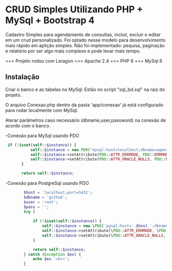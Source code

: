 # CRUD Simples Utilizando PHP + MySql + Bootstrap 4
Cadastro Simples para agendamento de consultas, incluir, excluir e editar em um crud personalizado.
Foi optado nesse modelo para desenvolvimento mais rápido em aplição simples. 
Não foi implementado: pequisa, paginação e relatório por ser algo mais complexo e pode levar mais tempo.

=== Projeto rodou com Laragon
=== Apache 2.4
=== PHP 8
=== MySql 8 


Instalação
------------

Criar o banco e as tabelas no MySql: 
Estão no script "sql_bd.sql" na raiz do projeto.

O arquivo Conexao.php dentro da pasta 'app/conexao' já está configurado para rodar localmente com MySql.<br>

Aterar parâmetros caso necessário (dbname,user,password) na conexão de acordo com o banco. <br>

-Conexão para MySql usando PDO
```php
 if (!isset(self::$instance)) {
           self::$instance = new PDO('mysql:host=localhost;dbname=agendamento', 'root', '', array(PDO::MYSQL_ATTR_INIT_COMMAND => "SET NAMES utf8"));
           self::$instance->setAttribute(PDO::ATTR_ERRMODE, PDO::ERRMODE_EXCEPTION);
           self::$instance->setAttribute(PDO::ATTR_ORACLE_NULLS, PDO::NULL_EMPTY_STRING);
       }

       return self::$instance;
```
-Conexão para PostgreSql usando PDO

```php
        $host = 'localhost;port=5432';
        $dbname = 'github';
        $user = 'root';
        $pass = '';
        try {
      
            if (!isset(self::$instance)) {
                self::$instance = new \PDO('pgsql:host='.$host.';dbname=' . $dbname . ';options=\'--client_encoding=UTF8\'', $user, $pass);
                self::$instance->setAttribute(\PDO::ATTR_ERRMODE, \PDO::ERRMODE_EXCEPTION);
                self::$instance->setAttribute(\PDO::ATTR_ORACLE_NULLS, \PDO::NULL_EMPTY_STRING);
            }

            return self::$instance;
        } catch (Exception $ex) {
            echo $ex.'<br>';
        }
```


